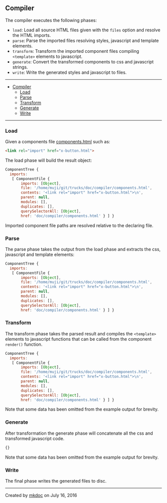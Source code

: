 ## Compiler

The compiler executes the following phases:

* `load`: Load all source HTML files given with the `files` option and resolve the HTML imports.
* `parse`: Parse the imported files resolving styles, javascript and template elements.
* `transform`: Transform the imported component files compiling `<template>` elements to javascript.
* `generate`: Convert the transformed components to css and javascript strings.
* `write`: Write the generated styles and javascript to files.

---

- [Compiler](#compiler)
  - [Load](#load)
  - [Parse](#parse)
  - [Transform](#transform)
  - [Generate](#generate)
  - [Write](#write)

---

### Load

Given a components file [components.html](https://github.com/tmpfs/trucks/blob/master/doc/compiler/components.html) such as:

```html
<link rel="import" href="x-button.html">
```

The load phase will build the result object:

```javascript
ComponentTree {
  imports: 
   [ ComponentFile {
       imports: [Object],
       file: '/home/muji/git/trucks/doc/compiler/components.html',
       contents: '<link rel="import" href="x-button.html">\n',
       parent: null,
       modules: [],
       duplicates: [],
       querySelectorAll: [Object],
       href: 'doc/compiler/components.html' } ] }
```

Imported component file paths are resolved relative to the declaring file.

### Parse

The parse phase takes the output from the load phase and extracts the css, javascript and template elements:

```javascript
ComponentTree {
  imports: 
   [ ComponentFile {
       imports: [Object],
       file: '/home/muji/git/trucks/doc/compiler/components.html',
       contents: '<link rel="import" href="x-button.html">\n',
       parent: null,
       modules: [],
       duplicates: [],
       querySelectorAll: [Object],
       href: 'doc/compiler/components.html' } ] }
```

### Transform

The transform phase takes the parsed result and compiles the `<template>` elements to javascript functions that can be called from the component `render()` function.

```javascript
ComponentTree {
  imports: 
   [ ComponentFile {
       imports: [Object],
       file: '/home/muji/git/trucks/doc/compiler/components.html',
       contents: '<link rel="import" href="x-button.html">\n',
       parent: null,
       modules: [],
       duplicates: [],
       querySelectorAll: [Object],
       href: 'doc/compiler/components.html' } ] }
```

Note that some data has been omitted from the example output for brevity.

### Generate

After transformation the generate phase will concatenate all the css and transformed javascript code.

```javascript
{}
```

Note that some data has been omitted from the example output for brevity.

### Write

The final phase writes the generated files to disc.

---

Created by [mkdoc](https://github.com/mkdoc/mkdoc) on July 16, 2016

